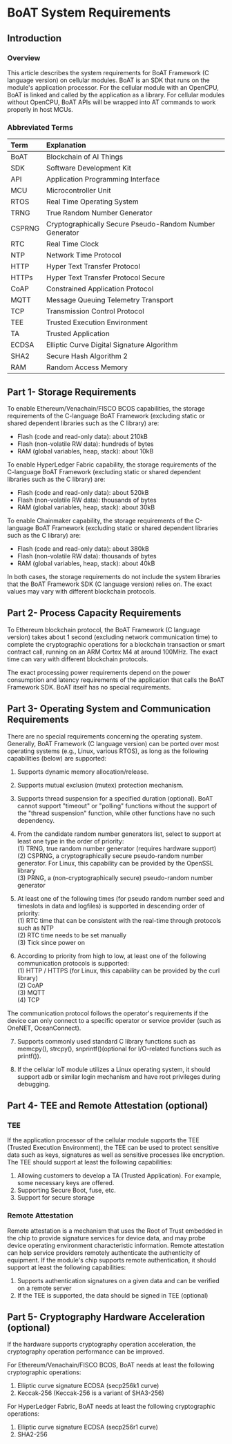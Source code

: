 # BoAT System Requirements


## Introduction

### Overview
This article describes the system requirements for BoAT Framework (C language version) on cellular modules. BoAT is an SDK that runs on the module's application processor. For the cellular module with an OpenCPU, BoAT is linked and called by the application as a library. For cellular modules without OpenCPU, BoAT APIs will be wrapped into AT commands to work properly in host MCUs.

### Abbreviated Terms
|Term   |Explanation                                            |
|:----- |:----------------------------------------------------- |
|BoAT   |Blockchain of AI Things                                |
|SDK    |Software Development Kit                               |
|API    |Application Programming Interface                      |
|MCU    |Microcontroller Unit                                   |
|RTOS   |Real Time Operating System                             |
|TRNG   |True Random Number Generator                           |
|CSPRNG |Cryptographically Secure Pseudo-Random Number Generator|
|RTC    |Real Time Clock                                        |
|NTP    |Network Time Protocol                                  |
|HTTP   |Hyper Text Transfer Protocol                           |
|HTTPs  |Hyper Text Transfer Protocol Secure                    |
|CoAP   |Constrained Application Protocol                       |
|MQTT   |Message Queuing Telemetry Transport                    |
|TCP    |Transmission Control Protocol                          |
|TEE    |Trusted Execution Environment                          |
|TA     |Trusted Application                                    |
|ECDSA  |Elliptic Curve Digital Signature Algorithm             |
|SHA2   |Secure Hash Algorithm 2                                |
|RAM    |Random Access Memory                                   |


## Part 1- Storage Requirements

To enable Ethereum/Venachain/FISCO BCOS capabilities, the storage requirements of the C-language BoAT Framework (excluding static or shared dependent libraries such as the C library) are:
- Flash (code and read-only data): about 210kB
- Flash (non-volatile RW data): hundreds of bytes
- RAM (global variables, heap, stack): about 10kB

To enable HyperLedger Fabric capability, the storage requirements of the C-language BoAT Framework (excluding static or shared dependent libraries such as the C library) are:
- Flash (code and read-only data): about 520kB
- Flash (non-volatile RW data): thousands of bytes
- RAM (global variables, heap, stack): about 30kB

To enable Chainmaker capability, the storage requirements of the C-language BoAT Framework (excluding static or shared dependent libraries such as the C library) are:
- Flash (code and read-only data): about 380kB
- Flash (non-volatile RW data): thousands of bytes
- RAM (global variables, heap, stack): about 40kB

In both cases, the storage requirements do not include the system libraries that the BoAT Framework SDK (C language version) relies on. The exact values may vary with different blockchain protocols.

## Part 2- Process Capacity Requirements

To Ethereum blockchain protocol, the BoAT Framework (C language version) takes about 1 second (excluding network communication time) to complete the cryptographic operations for a blockchain transaction or smart contract call, running on an ARM Cortex M4 at around 100MHz. The exact time can vary with different blockchain protocols.

The exact processing power requirements depend on the power consumption and latency requirements of the application that calls the BoAT Framework SDK. BoAT itself has no special requirements.

## Part 3- Operating System and Communication Requirements 

There are no special requirements concerning the operating system. Generally, BoAT Framework (C language version) can be ported over most operating systems (e.g., Linux, various RTOS), as long as the following capabilities (below) are supported: 

1. Supports dynamic memory allocation/release. 
2. Supports mutual exclusion (mutex) protection mechanism.
3. Supports thread suspension for a specified duration (optional). BoAT cannot support "timeout" or "polling" functions without the support of the "thread suspension" function, while other functions have no such dependency. 
4. From the candidate random number generators list, select to support at least one type in the order of priority: <br>
   (1) TRNG, true random number generator (requires hardware support) <br>
   (2) CSPRNG, a cryptographically secure pseudo-random number generator. For Linux, this capability can be provided by the OpenSSL library <br>
   (3) PRNG, a (non-cryptographically secure) pseudo-random number generator <br>

5. At least one of the following times (for pseudo random number seed and timeslots in data and logfiles) is supported in descending order of priority: <br>
   (1) RTC time that can be consistent with the real-time through protocols such as NTP <br>
   (2) RTC time needs to be set manually <br>
   (3) Tick since power on <br>

6. According to priority from high to low, at least one of the following communication protocols is supported: <br>
   (1) HTTP / HTTPS (for Linux, this capability can be provided by the curl library) <br>
   (2) CoAP <br>
   (3) MQTT <br>
   (4) TCP <br>

The communication protocol follows the operator's requirements if the device can only connect to a specific operator or service provider (such as OneNET, OceanConnect).

7. Supports commonly used standard C library functions such as memcpy(), strcpy(), snprintf()(optional for I/O-related functions such as printf()).

8. If the cellular IoT module utilizes a Linux operating system, it should support adb or similar login mechanism and have root privileges during debugging.

## Part 4- TEE and Remote Attestation (optional)

### TEE

If the application processor of the cellular module supports the TEE (Trusted Execution Environment), the TEE can be used to protect sensitive data such as keys, signatures as well as sensitive processes like encryption. The TEE should support at least the following capabilities:

1. Allowing customers to develop a TA (Trusted Application). For example, some necessary keys are offered.
2. Supporting Secure Boot, fuse, etc.
3. Support for secure storage

### Remote Attestation

Remote attestation is a mechanism that uses the Root of Trust embedded in the chip to provide signature services for device data, and may probe device operating environment characteristic information. Remote attestation can help service providers remotely authenticate the authenticity of equipment. If the module's chip supports remote authentication, it should support at least the following capabilities:

1. Supports authentication signatures on a given data and can be verified on a remote server
2. If the TEE is supported, the data should be signed in TEE (optional)


## Part 5- Cryptography Hardware Acceleration (optional)

If the hardware supports cryptography operation acceleration, the cryptography operation performance can be improved. 

For Ethereum/Venachain/FISCO BCOS, BoAT needs at least the following cryptographic operations:
1. Elliptic curve signature ECDSA (secp256k1 curve)
2. Keccak-256 (Keccak-256 is a variant of SHA3-256)

For HyperLedger Fabric, BoAT needs at least the following cryptographic operations:
1. Elliptic curve signature ECDSA (secp256r1 curve)
2. SHA2-256


